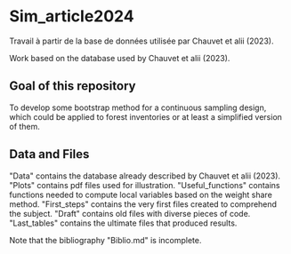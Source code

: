 # Sim_article2024

Travail à partir de la base de données utilisée par Chauvet et alii (2023).

Work based on the database used by Chauvet et alii (2023).

## Goal of this repository

To develop some bootstrap method for a continuous sampling design, which could be applied to forest inventories or at least a simplified version of them.

## Data and Files

"Data" contains the database already described by Chauvet et alii (2023).
"Plots" contains pdf files used for illustration.
"Useful_functions" contains functions needed to compute local variables based on the weight share method.
"First_steps" contains the very first files created to comprehend the subject.
"Draft" contains old files with diverse pieces of code.
"Last_tables" contains the ultimate files that produced results.

Note that the bibliography "Biblio.md" is incomplete.
